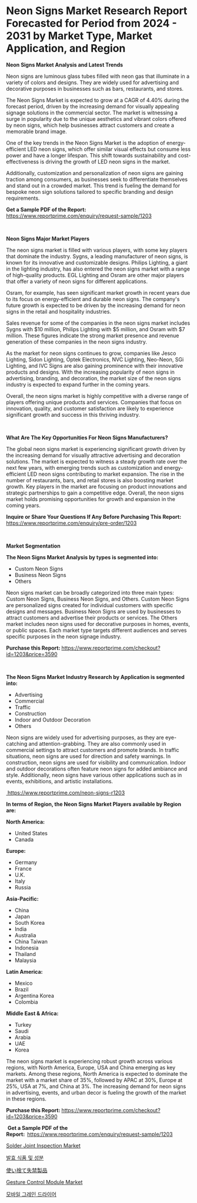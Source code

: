 <p><h1>Neon Signs Market Research Report Forecasted for Period from 2024 -  2031 by Market Type, Market Application, and Region</h1></p><p><strong>Neon Signs Market Analysis and Latest Trends</strong></p>
<p><p>Neon signs are luminous glass tubes filled with neon gas that illuminate in a variety of colors and designs. They are widely used for advertising and decorative purposes in businesses such as bars, restaurants, and stores.</p><p>The Neon Signs Market is expected to grow at a CAGR of 4.40% during the forecast period, driven by the increasing demand for visually appealing signage solutions in the commercial sector. The market is witnessing a surge in popularity due to the unique aesthetics and vibrant colors offered by neon signs, which help businesses attract customers and create a memorable brand image.</p><p>One of the key trends in the Neon Signs Market is the adoption of energy-efficient LED neon signs, which offer similar visual effects but consume less power and have a longer lifespan. This shift towards sustainability and cost-effectiveness is driving the growth of LED neon signs in the market.</p><p>Additionally, customization and personalization of neon signs are gaining traction among consumers, as businesses seek to differentiate themselves and stand out in a crowded market. This trend is fueling the demand for bespoke neon sign solutions tailored to specific branding and design requirements.</p></p>
<p><strong>Get a Sample PDF of the Report:&nbsp;</strong> <a href="https://www.reportprime.com/enquiry/request-sample/1203">https://www.reportprime.com/enquiry/request-sample/1203</a></p>
<p>&nbsp;</p>
<p><strong>Neon Signs Major Market Players</strong></p>
<p><p>The neon signs market is filled with various players, with some key players that dominate the industry. Sygns, a leading manufacturer of neon signs, is known for its innovative and customizable designs. Philips Lighting, a giant in the lighting industry, has also entered the neon signs market with a range of high-quality products. EGL Lighting and Osram are other major players that offer a variety of neon signs for different applications.</p><p>Osram, for example, has seen significant market growth in recent years due to its focus on energy-efficient and durable neon signs. The company's future growth is expected to be driven by the increasing demand for neon signs in the retail and hospitality industries.</p><p>Sales revenue for some of the companies in the neon signs market includes Sygns with $10 million, Philips Lighting with $5 million, and Osram with $7 million. These figures indicate the strong market presence and revenue generation of these companies in the neon signs industry.</p><p>As the market for neon signs continues to grow, companies like Jesco Lighting, Sidon Lighting, Optek Electronics, NVC Lighting, Neo-Neon, SGi Lighting, and IVC Signs are also gaining prominence with their innovative products and designs. With the increasing popularity of neon signs in advertising, branding, and decoration, the market size of the neon signs industry is expected to expand further in the coming years.</p><p>Overall, the neon signs market is highly competitive with a diverse range of players offering unique products and services. Companies that focus on innovation, quality, and customer satisfaction are likely to experience significant growth and success in this thriving industry.</p></p>
<p>&nbsp;</p>
<p><strong>What Are The Key Opportunities For Neon Signs Manufacturers?</strong></p>
<p><p>The global neon signs market is experiencing significant growth driven by the increasing demand for visually attractive advertising and decoration solutions. The market is expected to witness a steady growth rate over the next few years, with emerging trends such as customization and energy-efficient LED neon signs contributing to market expansion. The rise in the number of restaurants, bars, and retail stores is also boosting market growth. Key players in the market are focusing on product innovations and strategic partnerships to gain a competitive edge. Overall, the neon signs market holds promising opportunities for growth and expansion in the coming years.</p></p>
<p><strong>Inquire or Share Your Questions If Any Before Purchasing This Report:</strong> <a href="https://www.reportprime.com/enquiry/pre-order/1203">https://www.reportprime.com/enquiry/pre-order/1203</a></p>
<p>&nbsp;</p>
<p><strong>Market Segmentation</strong></p>
<p><strong>The Neon Signs Market Analysis by types is segmented into:</strong></p>
<p><ul><li>Custom Neon Signs</li><li>Business Neon Signs</li><li>Others</li></ul></p>
<p><p>Neon signs market can be broadly categorized into three main types: Custom Neon Signs, Business Neon Signs, and Others. Custom Neon Signs are personalized signs created for individual customers with specific designs and messages. Business Neon Signs are used by businesses to attract customers and advertise their products or services. The Others market includes neon signs used for decorative purposes in homes, events, or public spaces. Each market type targets different audiences and serves specific purposes in the neon signage industry.</p></p>
<p><strong>Purchase this Report:&nbsp;</strong><a href="https://www.reportprime.com/checkout?id=1203&price=3590">https://www.reportprime.com/checkout?id=1203&price=3590</a></p>
<p>&nbsp;</p>
<p><strong>The Neon Signs Market Industry Research by Application is segmented into:</strong></p>
<p><ul><li>Advertising</li><li>Commercial</li><li>Traffic</li><li>Construction</li><li>Indoor and Outdoor Decoration</li><li>Others</li></ul></p>
<p><p>Neon signs are widely used for advertising purposes, as they are eye-catching and attention-grabbing. They are also commonly used in commercial settings to attract customers and promote brands. In traffic situations, neon signs are used for direction and safety warnings. In construction, neon signs are used for visibility and communication. Indoor and outdoor decorations often feature neon signs for added ambiance and style. Additionally, neon signs have various other applications such as in events, exhibitions, and artistic installations.</p></p>
<p><a href="https://www.reportprime.com/neon-signs-r1203">&nbsp;https://www.reportprime.com/neon-signs-r1203</a></p>
<p><strong>In terms of Region, the Neon Signs Market Players available by Region are:</strong></p>
<p>
    <p> <strong> North America: </strong>
        <ul>
            <li>United States</li>
            <li>Canada</li>
        </ul>
        </p> 
    <p> <strong> Europe: </strong>
        <ul>
            <li>Germany</li>
            <li>France</li>
            <li>U.K.</li>
            <li>Italy</li>
            <li>Russia</li>
        </ul>
        </p> 
    <p> <strong> Asia-Pacific: </strong>
        <ul>
            <li>China</li>
            <li>Japan</li>
            <li>South Korea</li>
            <li>India</li>
            <li>Australia</li>
            <li>China Taiwan</li>
            <li>Indonesia</li>
            <li>Thailand</li>
            <li>Malaysia</li>
        </ul>
        </p> 
    <p> <strong> Latin America: </strong>
        <ul>
            <li>Mexico</li>
            <li>Brazil</li>
            <li>Argentina Korea</li>
            <li>Colombia</li>
        </ul>
        </p> 
    <p> <strong> Middle East & Africa: </strong>
        <ul>
            <li>Turkey</li>
            <li>Saudi</li>
            <li>Arabia</li>
            <li>UAE</li>
            <li>Korea</li>
        </ul>
    </p>
    </p>
<p><p>The neon signs market is experiencing robust growth across various regions, with North America, Europe, USA and China emerging as key markets. Among these regions, North America is expected to dominate the market with a market share of 35%, followed by APAC at 30%, Europe at 25%, USA at 7%, and China at 3%. The increasing demand for neon signs in advertising, events, and urban decor is fueling the growth of the market in these regions.</p></p>
<p><strong>Purchase this Report: </strong><a href="https://www.reportprime.com/checkout?id=1203&price=3590">https://www.reportprime.com/checkout?id=1203&price=3590</a></p>
<p>&nbsp;<strong>Get a Sample PDF of the Report:&nbsp;&nbsp;</strong><a href="https://www.reportprime.com/enquiry/request-sample/1203">https://www.reportprime.com/enquiry/request-sample/1203</a></p>
<p><strong></strong></p>
<p><p><a href="https://medium.com/@fmetapro/solder-joint-inspection-market-global-market-share-and-ranking-overall-sales-and-demand-forecast-31c1ec073ddc">Solder Joint Inspection Market</a></p><p><a href="https://github.com/fernandotryO5lson96765/Market-Research-Report-List-2/blob/main/794895915852.md">발효 식품 및 성분</a></p><p><a href="https://medium.com/@chabib.jrq/%E4%BD%BF%E3%81%84%E6%8D%A8%E3%81%A6%E3%81%AE%E5%A4%B1%E7%A6%81%E8%A3%BD%E5%93%81%E5%B8%82%E5%A0%B4-2024%E5%B9%B4%E3%81%8B%E3%82%892031%E5%B9%B4%E3%81%BE%E3%81%A7%E3%81%AE%E6%9C%9F%E9%96%93%E3%81%AE%E6%A5%AD%E7%95%8C%E5%8B%95%E5%90%91%E3%81%A8%E4%BA%88%E6%B8%AC-74bddbfd1b67">使い捨て失禁製品</a></p><p><a href="https://github.com/DeonteStanton2023/Market-Research-Report-List-2/blob/main/gesture-control-module-market.md">Gesture Control Module Market</a></p><p><a href="https://medium.com/@maksymilianbaran1901/%ED%9C%B4%EB%8C%80%EC%9A%A9-%EA%B3%A1%EB%AC%BC-%EA%B1%B4%EC%A1%B0%EA%B8%B0-%EC%8B%9C%EC%9E%A5-%EA%B8%80%EB%A1%9C%EB%B2%8C-%EB%B0%8F-%EC%A7%80%EC%97%AD-%EB%B6%84%EC%84%9D-%EC%A7%80%EC%97%AD-%EA%B5%AD%EA%B0%80-%EC%88%98%EC%A4%80-%EB%B6%84%EC%84%9D-%EB%B0%8F-%EA%B2%BD%EC%9F%81-%ED%92%8D%EA%B2%BD-%EB%B6%84%EC%84%9D-%EB%B0%8F-%EC%98%88%EC%B8%A1-2024-2031%EB%85%84-%EC%A4%91%EC%A0%90%EC%A0%81%EC%9C%BC%EB%A1%9C-%EB%8B%A4%EB%A3%B9%EB%8B%88%EB%8B%A4-ca8de251b9b1">모바일 그레인 드라이어</a></p></p>